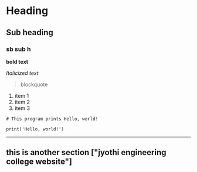 # Heading
## Sub heading
### sb sub h

**bold text**

*Italicized text*

> blockquote

1. item 1
2. item 2
3. item 3

```
# This program prints Hello, world!

print('Hello, world!')
```
---
this is another section
["jyothi engineering college website"]
---
